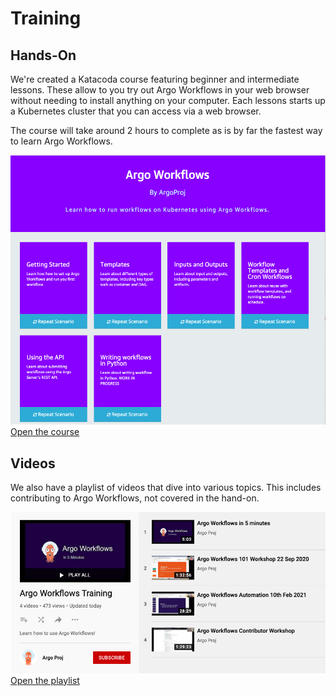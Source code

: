 # Training

## Hands-On

We're created a Katacoda course featuring beginner and intermediate lessons. These allow to you try out Argo Workflows
in your web browser without needing to install anything on your computer. Each lessons starts up a Kubernetes cluster
that you can access via a web browser.

The course will take around 2 hours to complete as is by far the fastest way to learn Argo Workflows. 

[![Katacoda Screeshot](assets/katacoda.png) Open the course](https://www.katacoda.com/argoproj/courses/argo-workflows/)

## Videos

We also have a playlist of videos that dive into various topics. This includes contributing to Argo Workflows, not
covered in the hand-on.

[![Videos Screenshot](assets/videos.png) Open the playlist](https://youtube.com/playlist?list=PLGHfqDpnXFXLHfeapfvtt9URtUF1geuBo)